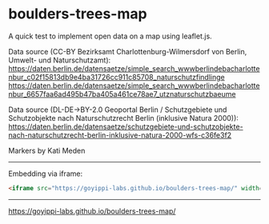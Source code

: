 # boulders-trees-map

A quick test to implement open data on a map using leaflet.js.

Data source (CC-BY Bezirksamt Charlottenburg-Wilmersdorf von Berlin, Umwelt- und Naturschutzamt):  
https://daten.berlin.de/datensaetze/simple_search_wwwberlindebacharlottenbur_c02f15813db9e4ba31726cc911c85708_naturschutzfindlinge  
https://daten.berlin.de/datensaetze/simple_search_wwwberlindebacharlottenbur_6657faa6ad495b47ba405a461ce78ae7_utznaturschutzbaeume  

Data source (DL-DE->BY-2.0 Geoportal Berlin / Schutzgebiete und Schutzobjekte nach Naturschutzrecht Berlin (inklusive Natura 2000)):
https://daten.berlin.de/datensaetze/schutzgebiete-und-schutzobjekte-nach-naturschutzrecht-berlin-inklusive-natura-2000-wfs-c36fe3f2

Markers by Kati Meden

---

Embedding via iframe:

```html
<iframe src="https://goyippi-labs.github.io/boulders-trees-map/" width="100%" height="500" frameborder="0"></iframe>
```
---

https://goyippi-labs.github.io/boulders-trees-map/
